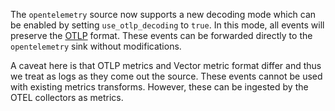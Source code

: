 The `opentelemetry` source now supports a new decoding mode which can be enabled by setting `use_otlp_decoding` to `true`. In this mode,
all events will preserve the [OTLP](https://opentelemetry.io/docs/specs/otel/protocol/) format. These events can be forwarded directly to 
the `opentelemetry` sink without modifications. 

A caveat here is that OTLP metrics and Vector metric format differ and thus we treat as logs as they come out the source. These events 
cannot be used with existing metrics transforms. However, these can be ingested by the OTEL collectors as metrics.
